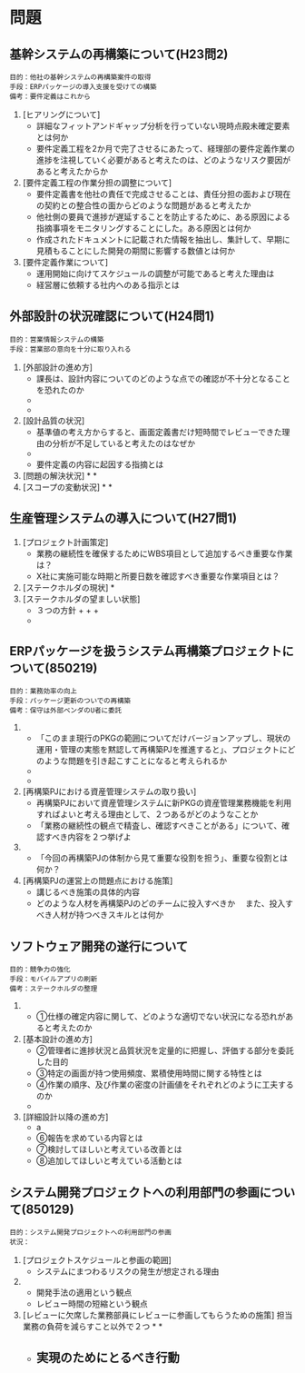 # 問題
## 基幹システムの再構築について(H23問2)
    目的：他社の基幹システムの再構築案件の取得
    手段：ERPパッケージの導入支援を受けての構築
    備考：要件定義はこれから
1. [ヒアリングについて]
    * 詳細なフィットアンドギャップ分析を行っていない現時点殿未確定要素とは何か
    * 要件定義工程を2か月で完了させるにあたって、経理部の要件定義作業の進捗を注視していく必要があると考えたのは、どのようなリスク要因があると考えたからか
2. [要件定義工程の作業分担の調整について]
    * 要件定義書を他社の責任で完成させることは、責任分担の面および現在の契約との整合性の面からどのような問題があると考えたか
    * 他社側の要員で進捗が遅延することを防止するために、ある原因による指摘事項をモニタリングすることにした。ある原因とは何か
    * 作成されたドキュメントに記載された情報を抽出し、集計して、早期に見積もることにした開発の期間に影響する数値とは何か
3. [要件定義作業について]
    * 運用開始に向けてスケジュールの調整が可能であると考えた理由は
    * 経営層に依頼する社内へのある指示とは

## 外部設計の状況確認について(H24問1)
    目的：営業情報システムの構築
    手段：営業部の意向を十分に取り入れる
1. [外部設計の進め方]
    * 課長は、設計内容についてのどのような点での確認が不十分となることを恐れたのか
    * 
    * 
2. [設計品質の状況]
    * 基準値の考え方からすると、画面定義書だけ短時間でレビューできた理由の分析が不足していると考えたのはなぜか
    * 
    * 要件定義の内容に起因する指摘とは
3. [問題の解決状況]
    * 
    * 
4. [スコープの変動状況]
    * 
    * 

## 生産管理システムの導入について(H27問1)

1. [プロジェクト計画策定]
    * 業務の継続性を確保するためにWBS項目として追加するべき重要な作業は？
    * X社に実施可能な時期と所要日数を確認すべき重要な作業項目とは？
2. [ステークホルダの現状]
    * 
3. [ステークホルダの望ましい状態]
    * ３つの方針
        + 
        + 
        + 
    * 
## ERPパッケージを扱うシステム再構築プロジェクトについて(850219)
    目的：業務効率の向上
    手段：パッケージ更新のついでの再構築
    備考：保守は外部ベンダのU者に委託
1. 
    * 「このまま現行のPKGの範囲についてだけバージョンアップし、現状の運用・管理の実態を黙認して再構築PJを推進すると」、プロジェクトにどのような問題を引き起こすことになると考えられるか
    * 
    *     
2. [再構築PJにおける資産管理システムの取り扱い]
    * 再構築PJにおいて資産管理システムに新PKGの資産管理業務機能を利用すればよいと考える理由として、２つあるがどのようなことか
    * 「業務の継続性の観点で精査し、確認すべきことがある」について、確認すべき内容を２つ挙げよ
3. 
    * 「今回の再構築PJの体制から見て重要な役割を担う」、重要な役割とは何か？
4. [再構築PJの運営上の問題点における施策]
    * 講じるべき施策の具体的内容
    * どのような人材を再構築PJのどのチームに投入すべきか
    　また、投入すべき人材が持つべきスキルとは何か

## ソフトウェア開発の遂行について
    目的：競争力の強化
    手段：モバイルアプリの刷新
    備考：ステークホルダの整理
1. 
    * ①仕様の確定内容に関して、どのような適切でない状況になる恐れがあると考えたのか
2. [基本設計の進め方]
    * ②管理者に進捗状況と品質状況を定量的に把握し、評価する部分を委託した目的
    * ③特定の画面が持つ使用頻度、累積使用時間に関する特性とは
    * ④作業の順序、及び作業の密度の計画値をそれぞれどのように工夫するのか
    * 
3. [詳細設計以降の進め方]
    * a
    * ⑥報告を求めている内容とは
    * ⑦検討してほしいと考えている改善とは
    * ⑧追加してほしいと考えている活動とは

## システム開発プロジェクトへの利用部門の参画について(850129)
    目的：システム開発プロジェクトへの利用部門の参画
    状況：
1. [プロジェクトスケジュールと参画の範囲]
    * システムにまつわるリスクの発生が想定される理由
2. 
    * 開発手法の適用という観点
    * レビュー時間の短縮という観点
3. [レビューに欠席した業務部員にレビューに参画してもらうための施策]
    担当業務の負荷を減らすこと以外で２つ
    * 
    * 
    * 実現のためにとるべき行動
        - 
